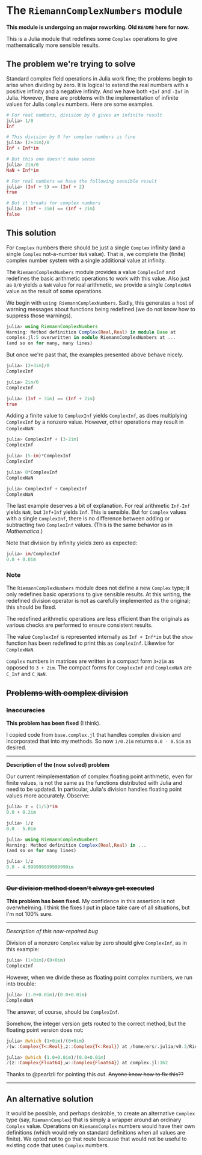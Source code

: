 # The `RiemannComplexNumbers` module


**This module is undergoing an major reworking. Old `README` here for now.**

This is a Julia module that redefines some `Complex` operations to
give mathematically more sensible results.

## The problem we're trying to solve

Standard complex field operations in Julia work fine; the problems
begin to arise when dividing by zero. It is logical to extend the real
numbers with a positive infinity and a negative infinity. And we have
both `+Inf` and `-Inf` in Julia. However, there are problems with the
implementation of infinite values for Julia `Complex` numbers. Here
are some examples.

```julia
# For real numbers, division by 0 gives an infinite result
julia> 1/0
Inf

# This division by 0 for complex numbers is fine
julia> (2+3im)/0
Inf + Inf*im

# But this one doesn't make sense
julia> 2im/0
NaN + Inf*im

# For real numbers we have the following sensible result
julia> (Inf + 3) == (Inf + 2)
true

# But it breaks for complex numbers
julia> (Inf + 3im) == (Inf + 2im)
false
```

## This solution

For `Complex` numbers there should be just a single `Complex` infinity
(and a single `Complex` not-a-number `NaN` value). That is, we
complete the (finite) complex number system with a single additional
value at infinity.

The `RiemannComplexNumbers` module provides a value `ComplexInf` and
redefines the basic arithmetic operations to work with this
value. Also just as `0/0` yields a `NaN` value for real arithmetic, we
provide a single `ComplexNaN` value as the result of some operations.

We begin with `using RiemannComplexNumbers`. Sadly, this generates a
host of warning messages about functions being redefined (we
do not know how to suppress those warnings).

```julia
julia> using RiemannComplexNumbers
Warning: Method definition Complex(Real,Real) in module Base at
complex.jl:5 overwritten in module RiemannComplexNumbers at ...
(and so on for many, many lines)
```

But once we're past that, the examples presented above behave nicely.

```julia
julia> (2+3im)/0
ComplexInf

julia> 2im/0
ComplexInf

julia> (Inf + 3im) == (Inf + 2im)
true
```

Adding a finite value to `ComplexInf` yields `ComplexInf`, as does
multiplying `ComplexInf` by a nonzero value. However, other operations
may result in `ComplexNaN`:

```julia
julia> ComplexInf + (3-2im)
ComplexInf

julia> (5-im)*ComplexInf
ComplexInf

julia> 0*ComplexInf
ComplexNaN

julia> ComplexInf + ComplexInf
ComplexNaN
```

The last example deserves a bit of explanation. For real arithmetic
`Inf-Inf` yields `NaN`, but `Inf+Inf` yields `Inf`. This is
sensible. But for `Complex` values with a single `ComplexInf`, there
is no difference between adding or subtracting two `ComplexInf`
values. (This is the same behavior as in *Mathematica*.)

Note that division by infinity yields zero as expected:

```julia
julia> im/ComplexInf
0.0 + 0.0im
```

### Note

The `RiemannComplexNumbers` module does not define a new `Complex`
type; it only redefines basic operations to give sensible results. At
this writing, the redefined division operator is not as carefully
implemented as the original; this should be fixed.

The redefined arithmetic operations are less efficient than the
originals as various checks are performed to ensure consistent
results.

The value `ComplexInf` is represented internally as `Inf + Inf*im` but
the `show` function has been redefined to print this as
`ComplexInf`. Likewise for `ComplexNaN`.

`Complex` numbers in matrices are written in a compact form `3+2im` as
opposed to `3 + 2im`. The compact forms for `ComplexInf` and
`ComplexNaN` are `C_Inf` and `C_NaN`.

## ~~Problems with complex division~~

### ~~Inaccuracies~~

**This problem has been fixed** (I think).

I copied code from `base.complex.jl` that handles complex division and
incorporated that into my methods. So now `1/0.2im` returns
`0.0 - 0.5im` as desired.

---
**Description of the (now solved) problem**


Our current reimplementation of complex floating point arithmetic,
even for finite values, is not the same as the functions distributed
with Julia and need to be updated. In particular, Julia's division
handles floating point values more accurately.  Observe:

```julia
julia> z = (1/5)*im
0.0 + 0.2im

julia> 1/z
0.0 - 5.0im

julia> using RiemannComplexNumbers
Warning: Method definition Complex(Real,Real) in ...
(and so on for many lines)

julia> 1/z
0.0 - 4.999999999999999im
```
---


### ~~Our division method doesn't always get executed~~

**This problem has been fixed.**  My confidence in this assertion is not
overwhelming. I think the fixes I put in place take care of all situations,
but I'm not 100% sure.


---
*Description of this now-repaired  bug*

Division of a nonzero `Complex` value by zero should give
`ComplexInf`, as in this example:
```julia
julia> (1+0im)/(0+0im)
ComplexInf
```

However, when we divide these as floating point complex numbers, we
run into trouble:
```julia
julia> (1.0+0.0im)/(0.0+0.0im)
ComplexNaN
```
The answer, of course, should be `ComplexInf`.

Somehow, the integer version gets routed to the correct method, but
the floating point version does not:
```julia
julia> @which (1+0im)/(0+0im)
/(w::Complex{T<:Real},z::Complex{T<:Real}) at /home/ers/.julia/v0.3/RiemannComplexNumbers/src/RiemannComplexNumbers.jl:122

julia> @which (1.0+0.0im)/(0.0+0.0im)
/(z::Complex{Float64},w::Complex{Float64}) at complex.jl:162
```

Thanks to @pearlzli for pointing this out. ~~Anyone know how to fix this??~~

---




## An alternative solution

It would be possible, and perhaps desirable, to create an alternative
`Complex` type (say, `RiemannComplex`) that is simply a wrapper around
an ordinary `Complex` value. Operations on `RiemannComplex` numbers
would have their own definitions (which would rely on standard
definitions when all values are finite). We opted not to go that route
because that would not be useful to existing code that uses `Complex`
numbers.
